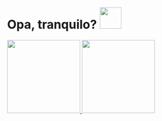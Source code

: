 <h1>Opa, tranquilo? <img height="50em" src="https://media.tenor.com/images/334b854514d6b016025eea26618baa46/tenor.gif"/> </h1> 

 
 
 <a href="https://github.com/Gustavo-Jarbas">
 <img height="170em" src="https://github-readme-stats.vercel.app/api?username=Gustavo-Jarbas&show_icons=true&theme=dracula&include_all_commits=true&count_private=true"/>
 <img height="170em" src="https://github-readme-stats.vercel.app/api/top-langs/?username=Gustavo-Jarbas&layout=compact&langs_count=16&theme=dracula"/> 
